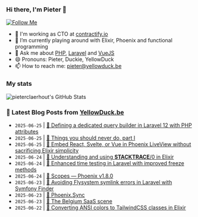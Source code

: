 ### Hi there, I'm Pieter 👋  
[![Follow Me](https://img.shields.io/github/followers/pieterclaerhout?label=Follow&style=social)](https://github.com/pieterclaerhout)

- 🏢 I'm working as CTO at [contractify.io](https://contractify.io)
- 🌱 I’m currently playing around with Elixir, Phoenix and functional programming
- 💬 Ask me about [PHP](https://php.net), [Laravel](http://laravel.com) and [VueJS](https://vuejs.org)
- 😄 Pronouns: Pieter, Duckie, YellowDuck
- 📫 How to reach me: pieter@yellowduck.be

### My stats

![pieterclaerhout's GitHub Stats](https://github-readme-stats.vercel.app/api?username=pieterclaerhout&show_icons=true&count_private=true&line_height=40)

### 📩 Latest Blog Posts from [YellowDuck.be](https://www.yellowduck.be/)
<!-- BLOG-POST-LIST:START -->
- `2025-06-25` | [🔗 Defining a dedicated query builder in Laravel 12 with PHP attributes](https://www.yellowduck.be/posts/defining-a-dedicated-query-builder-in-laravel-12-with-php-attributes)  
- `2025-06-25` | [🔗 Things you should never do, part I](https://www.yellowduck.be/posts/things-you-should-never-do-part-i)  
- `2025-06-25` | [🔗 Embed React, Svelte, or Vue in Phoenix LiveView without sacrificing Elixir simplicity](https://www.yellowduck.be/posts/embed-react-svelte-or-vue-in-phoenix-liveview-without-sacrificing-elixir-simplicity)  
- `2025-06-24` | [🐥 Understanding and using __STACKTRACE__/0 in Elixir](https://www.yellowduck.be/posts/understanding-and-using-stacktrace-0-in-elixir)  
- `2025-06-24` | [🔗 Enhanced time testing in Laravel with improved freeze methods](https://www.yellowduck.be/posts/enhanced-time-testing-in-laravel-with-improved-freeze-methods)  
- `2025-06-24` | [🔗 Scopes — Phoenix v1.8.0](https://www.yellowduck.be/posts/scopes-phoenix-v1-8-0)  
- `2025-06-23` | [🐥 Avoiding Flysystem symlink errors in Laravel with Symfony Finder](https://www.yellowduck.be/posts/avoiding-flysystem-symlink-errors-in-laravel-with-symfony-finder)  
- `2025-06-23` | [🔗 Phoenix.Sync](https://www.yellowduck.be/posts/phoenix-sync)  
- `2025-06-23` | [🔗 The Belgium SaaS scene](https://www.yellowduck.be/posts/the-belgium-saas-scene)  
- `2025-06-22` | [🐥 Converting ANSI colors to TailwindCSS classes in Elixir](https://www.yellowduck.be/posts/converting-ansi-colors-to-tailwindcss-classes-in-elixir)  

<!-- BLOG-POST-LIST:END -->
